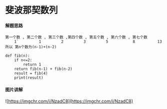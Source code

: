 # **斐波那契数列**
#### 解题思路
    第一个数 , 第二个数 , 第三个数 ,第四个数 , 第五个数 , 第六个数 , 第七个数
        1`         1         2         3         5           8          13
    所以 第n个数为(n-1)+(n-2)

    def fib(n):
        if n<=2:
            return 1
        return fib(n-1) + fib(n-2)
        result = fib(4)
        print(result)    
    
#### 图片讲解
![https://imgchr.com/i/NzadC8](https://imgchr.com/i/NzadC8)